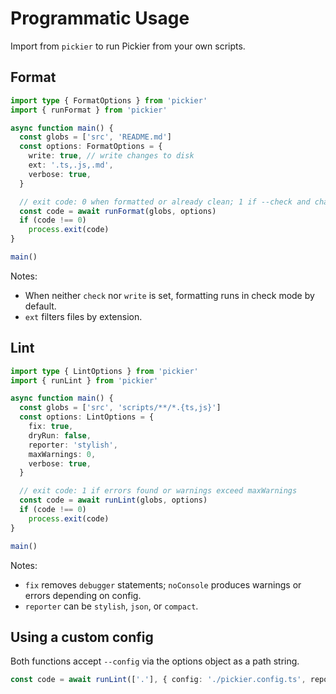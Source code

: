 # Programmatic Usage

Import from `pickier` to run Pickier from your own scripts.

## Format

```ts
import type { FormatOptions } from 'pickier'
import { runFormat } from 'pickier'

async function main() {
  const globs = ['src', 'README.md']
  const options: FormatOptions = {
    write: true, // write changes to disk
    ext: '.ts,.js,.md',
    verbose: true,
  }

  // exit code: 0 when formatted or already clean; 1 if --check and changes needed
  const code = await runFormat(globs, options)
  if (code !== 0)
    process.exit(code)
}

main()
```

Notes:

- When neither `check` nor `write` is set, formatting runs in check mode by default.
- `ext` filters files by extension.

## Lint

```ts
import type { LintOptions } from 'pickier'
import { runLint } from 'pickier'

async function main() {
  const globs = ['src', 'scripts/**/*.{ts,js}']
  const options: LintOptions = {
    fix: true,
    dryRun: false,
    reporter: 'stylish',
    maxWarnings: 0,
    verbose: true,
  }

  // exit code: 1 if errors found or warnings exceed maxWarnings
  const code = await runLint(globs, options)
  if (code !== 0)
    process.exit(code)
}

main()
```

Notes:

- `fix` removes `debugger` statements; `noConsole` produces warnings or errors depending on config.
- `reporter` can be `stylish`, `json`, or `compact`.

## Using a custom config

Both functions accept `--config` via the options object as a path string.

```ts
const code = await runLint(['.'], { config: './pickier.config.ts', reporter: 'json' })
```
